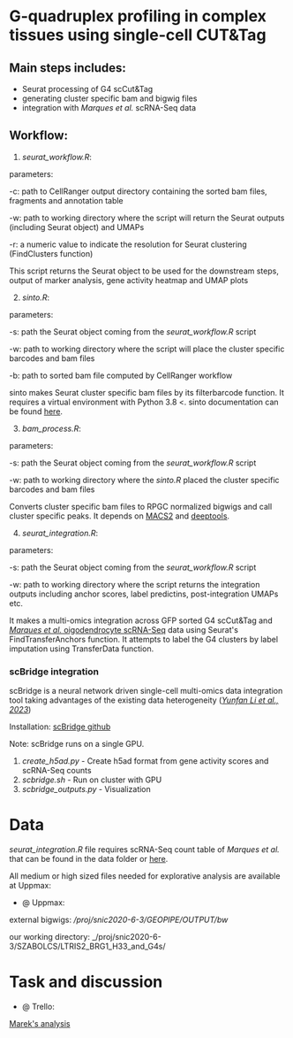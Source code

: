 # G-quadruplex profiling in complex tissues using single-cell CUT&Tag

## Main steps includes: 

* Seurat processing of G4 scCut&Tag 
* generating cluster specific bam and bigwig files 
* integration with _Marques et al._ scRNA-Seq data 

## Workflow:

1. _seurat_workflow.R_:

parameters:

-c: path to CellRanger output directory containing the sorted bam files, fragments and annotation table

-w: path to working directory where the script will return the Seurat outputs (including Seurat object) and UMAPs

-r: a numeric value to indicate the resolution for Seurat clustering (FindClusters function)

This script returns the Seurat object to be used for the downstream steps, output of marker analysis, gene activity heatmap and UMAP plots 

2. _sinto.R_:

parameters:

-s: path the Seurat object coming from the _seurat_workflow.R_ script 

-w: path to working directory where the script will place the cluster specific barcodes and bam files

-b: path to sorted bam file computed by CellRanger workflow

sinto makes Seurat cluster specific bam files by its filterbarcode function. It requires a virtual environment with Python 3.8 <. sinto documentation can be found [here](https://timoast.github.io/sinto/). 

3. _bam_process.R_:

parameters:

-s: path the Seurat object coming from the _seurat_workflow.R_ script 

-w: path to working directory where the _sinto.R_ placed the cluster specific barcodes and bam files

Converts cluster specific bam files to RPGC normalized bigwigs and call cluster specific peaks. It depends on [MACS2](https://github.com/macs3-project/MACS) and [deeptools](https://deeptools.readthedocs.io/en/develop/).

4. _seurat_integration.R_:

parameters:

-s: path the Seurat object coming from the _seurat_workflow.R_ script 

-w: path to working directory where the script returns the integration outputs including anchor scores, label predictins, post-integration UMAPs etc.

It makes a multi-omics integration across GFP sorted G4 scCut&Tag and [_Marques et al._ oigodendrocyte scRNA-Seq](https://www.science.org/doi/10.1126/science.aaf6463) data using Seurat's FindTransferAnchors function. It attempts to label the G4 clusters by label imputation using TransferData function. 

### scBridge integration

scBridge is a neural network driven single-cell multi-omics data integration tool taking advantages of the existing data heterogeneity ([_Yunfan Li et al., 2023_](https://www.nature.com/articles/s41467-023-41795-5))

Installation: [scBridge github](https://github.com/XLearning-SCU/scBridge)

Note: scBridge runs on a single GPU.

1. _create_h5ad.py_ - Create h5ad format from gene activity scores and scRNA-Seq counts
2. _scbridge.sh_ - Run on cluster with GPU
3. _scbridge_outputs.py_ - Visualization


# Data

_seurat_integration.R_ file requires scRNA-Seq count table of _Marques et al._ that can be found in the data folder or [here](https://www.ncbi.nlm.nih.gov/geo/query/acc.cgi?acc=GSE75330). 

All medium or high sized files needed for explorative analysis are available at Uppmax: 
  
* @ Uppmax:
    
external bigwigs: _/proj/snic2020-6-3/GEOPIPE/OUTPUT/bw_
    
our working directory: _/proj/snic2020-6-3/SZABOLCS/LTRIS2_BRG1_H33_and_G4s/

# Task and discussion
   
* @ Trello: 
    
[Marek's analysis](https://trello.com/c/c2a0wan6/12-mareks-analysis)

